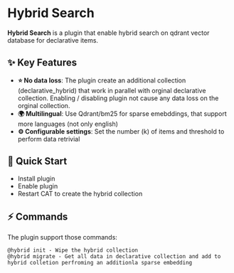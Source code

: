 # Hybrid Search

**Hybrid Search** is a plugin that enable hybrid search on qdrant vector database for declarative items.

## ✨ Key Features

- **⭐ No data loss**: The plugin create an additional collection (declarative_hybrid) that work in parallel with orginal declarative collection. Enabling / disabling plugin not cause any data loss on the orginal collection.
- **🌍 Multilingual**: Use Qdrant/bm25 for sparse emebddings, that support more languages (not only english)
- **⚙️ Configurable settings**: Set the number (k) of items and threshold to perform data retrivial

## 🚀 Quick Start

- Install plugin
- Enable plugin
- Restart CAT to create the hybrid collection

## ⚡ Commands

The plugin support those commands:

```
@hybrid init - Wipe the hybrid collection
@hybrid migrate - Get all data in declarative collection and add to hybrid colletion perfroming an additionla sparse embedding
```

